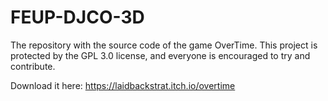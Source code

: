 # FEUP-DJCO-3D
The repository with the source code of the game OverTime. This project is protected by the GPL 3.0 license, and everyone is encouraged to try and contribute.

Download it here: https://laidbackstrat.itch.io/overtime
